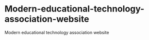 Modern-educational-technology-association-website
=================================================

Modern educational technology association website
